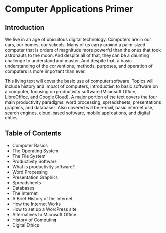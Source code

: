 # Computer Applications Primer

## Introduction

We live in an age of ubiquitous digital technology. Computers are in our cars, our homes, our schools. Many of us carry around a palm-sized computer that is orders of magnitude more powerful than the ones that took astronauts to the moon. And despite all of that, they can be a daunting challenge to understand and master. And despite that, a basic understanding of the conventions, methods, purposes, and operation of computers is more important than ever.

This living text will cover the basic use of computer software. Topics will include history and impact of computers, introduction to basic software on a computer, focusing on productivity software (Microsoft Office, LibreOffice, and Google Cloud). A major portion of the text covers the four main productivity paradigms: word processing, spreadsheets, presentations graphics, and databases. Also covered will be e-mail, basic internet use, search engines, cloud-based software, mobile applications, and digital ehtics.

## Table of Contents

* Computer Basics
* The Operating System
* The File System
* Productivity Software
* What is productivity software?
* Word Processing
* Presentation Graphics
* Spreadsheets
* Databases
* The Internet
* A Brief History of the Internet
* How the Internet Works
* How to set up a WordPress site
* Alternatives to Microsoft Office
* History of Computing
* Digital Ethics
